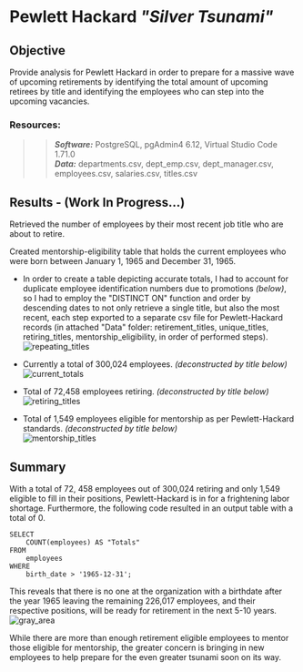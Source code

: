 # Pewlett Hackard  *"Silver Tsunami"*

## Objective

Provide analysis for Pewlett Hackard in order to prepare for a massive wave of upcoming retirements by identifying the total amount of upcoming retirees by title and identifying the employees who can step into the upcoming vacancies.


### Resources:

>>***Software:*** PostgreSQL, pgAdmin4 6.12, Virtual Studio Code 1.71.0\
>>***Data:*** departments.csv, dept_emp.csv, dept_manager.csv, employees.csv, salaries.csv, titles.csv


## Results - (Work In Progress...)

Retrieved the number of employees by their most recent job title who are about to retire.

Created mentorship-eligibility table that holds the current employees who were born between January 1, 1965 and December 31, 1965.

* In order to create a table depicting accurate totals, I had to account for duplicate employee identification numbers due to promotions *(below)*, so I had to employ the "DISTINCT ON" function and order by descending dates to not only retrieve a single title, but also the most recent, each step exported to a separate csv file for Pewlett-Hackard records (in attached "Data" folder: retirement_titles, unique_titles, retiring_titles, mentorship_eligibility, in order of performed steps).\
![repeating_titles](https://user-images.githubusercontent.com/108758105/189481684-6b6c2cb8-a1ef-4e3e-90ab-2ad8b0a13510.png)

* Currently a total of 300,024 employees. *(deconstructed by title below)*\
![current_totals](https://user-images.githubusercontent.com/108758105/189483780-f6f015e0-a79e-4ed4-b61e-fbd02423985f.png)


* Total of 72,458 employees retiring. *(deconstructed by title below)*\
![retiring_titles](https://user-images.githubusercontent.com/108758105/189444696-21ae74cb-92db-47f5-bc46-8dc6e4860219.png)

* Total of 1,549 employees eligible for mentorship as per Pewlett-Hackard standards. *(deconstructed by title below)*\
![mentorship_titles](https://user-images.githubusercontent.com/108758105/189445068-72e9fb47-10e7-4e28-8f6b-99fadf7e6ca5.png)



## Summary

With a total of 72, 458 employees out of 300,024 retiring and only 1,549 eligible to fill in their positions, Pewlett-Hackard is in for a frightening labor shortage. Furthermore, the following code resulted in an output table with a total of 0.
~~~~
SELECT
    COUNT(employees) AS "Totals"
FROM
    employees
WHERE
    birth_date > '1965-12-31';
~~~~

This reveals that there is no one at the organization with a birthdate after the year 1965 leaving the remaining 226,017 employees, and their respective positions, will be ready for retirement in the next 5-10 years.\
![gray_area](https://user-images.githubusercontent.com/108758105/189485096-a361e6c6-8942-4a07-8635-2254135773c6.png)

While there are more than enough retirement eligible employees to mentor those eligible for mentorship, the greater concern is bringing in new employees to help prepare for the even greater tsunami soon on its way.

